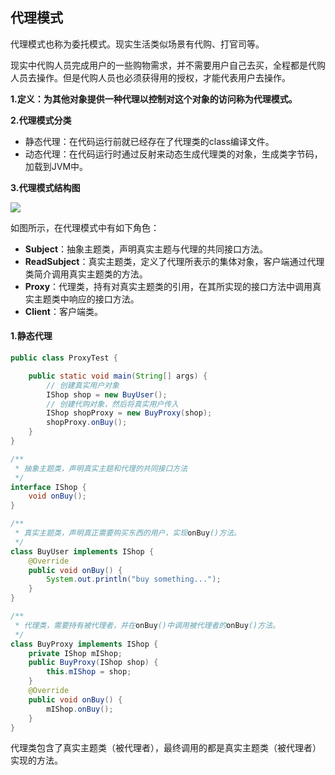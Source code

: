 ## 代理模式

代理模式也称为委托模式。现实生活类似场景有代购、打官司等。

现实中代购人员完成用户的一些购物需求，并不需要用户自己去买，全程都是代购人员去操作。但是代购人员也必须获得用的授权，才能代表用户去操作。

**1.定义：为其他对象提供一种代理以控制对这个对象的访问称为代理模式。**

**2.代理模式分类**

* 静态代理：在代码运行前就已经存在了代理类的class编译文件。
* 动态代理：在代码运行时通过反射来动态生成代理类的对象，生成类字节码，加载到JVM中。

**3.代理模式结构图**

![](https://github.com/NieJianJian/AndroidNotes/blob/master/Picture/proxypattern.jpg)

如图所示，在代理模式中有如下角色：

* **Subject**：抽象主题类，声明真实主题与代理的共同接口方法。
* **ReadSubject**：真实主题类，定义了代理所表示的集体对象，客户端通过代理类简介调用真实主题类的方法。
* **Proxy**：代理类，持有对真实主题类的引用，在其所实现的接口方法中调用真实主题类中响应的接口方法。
* **Client**：客户端类。

#### 1.静态代理

```java
public class ProxyTest {

    public static void main(String[] args) {
        // 创建真实用户对象
        IShop shop = new BuyUser();
        // 创建代购对象，然后将真实用户传入
        IShop shopProxy = new BuyProxy(shop);
        shopProxy.onBuy();
    }
}

/**
 * 抽象主题类，声明真实主题和代理的共同接口方法
 */
interface IShop {
    void onBuy();
}

/**
 * 真实主题类，声明真正需要购买东西的用户，实现onBuy()方法。
 */
class BuyUser implements IShop {
    @Override
    public void onBuy() {
        System.out.println("buy something...");
    }
}

/**
 * 代理类，需要持有被代理者，并在onBuy()中调用被代理者的onBuy()方法。
 */
class BuyProxy implements IShop {
    private IShop mIShop;
    public BuyProxy(IShop shop) {
        this.mIShop = shop;
    }
    @Override
    public void onBuy() {
        mIShop.onBuy();
    }
}
```

代理类包含了真实主题类（被代理者），最终调用的都是真实主题类（被代理者）实现的方法。

